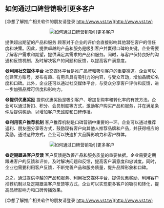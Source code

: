 ## **如何通过口碑营销吸引更多客户**

[😍想了解推广相关软件的朋友请登录 http://www.vst.tw](http://www.vst.tw)

 <center><img src="https://vst.tw/MP4/tuiguang/png/0.png" alt="如何通过口碑营销吸引更多客户"></center>

提供超出期望的产品和服务
顾客对于企业的评价会直接影响其他潜在客户的信任度和决策。因此，提供卓越的产品和服务是吸引客户并赢得口碑的关键。企业需要了解客户需求和期望，提供满足其需求的产品和服务。同时，与客户保持良好的沟通和反馈机制，及时解决客户的问题和反馈，以提高客户满意度。

**😄利用社交媒体平台**
社交媒体平台是推广品牌和吸引客户的重要渠道。企业可以创建官方账号，发布有趣、有用且具有吸引力的内容，与受众互动，增加品牌知名度和口碑。此外，企业还可以通过社交媒体平台，与受众分享客户评价和反馈，进一步加强品牌可信度和影响力。

**😄提供优惠奖励**
提供优惠奖励是吸引客户、增加复购率和转化率的有效方法。企业可以通过折扣、积分、会员制度等方式，激励客户购买产品和服务，并在满足条件后提供奖励，以增加客户忠诚度和口碑传播。

**😄利用客户推荐机制**
客户推荐机制是口碑营销中重要的一环。企业可以通过推荐返利、朋友圈分享等方式，鼓励现有客户向其他人推荐品牌和产品，并获得相应的奖励。通过这种方式，企业可以快速扩大品牌影响力和客户群体。

 <center><img src="https://vst.tw/MP4/tuiguang/png/7.png" alt="如何通过口碑营销吸引更多客户"></center>

**😄定期跟进客户反馈**
客户反馈是改善产品和服务质量的重要依据。企业需要定期跟进客户的反馈和评价，及时解决问题和反馈，提高客户满意度和忠诚度。同时，企业也需要利用客户反馈，不断完善产品和服务质量，提升品牌形象和口碑。

总之，通过提供卓越的产品和服务、利用社交媒体平台、提供优惠奖励、利用客户推荐机制以及定期跟进客户反馈等方式，企业可以实现更多客户的吸引和转化，提高品牌影响力和口碑传播效果。

[😍想了解推广相关软件的朋友请登录 http://www.vst.tw](http://www.vst.tw)



